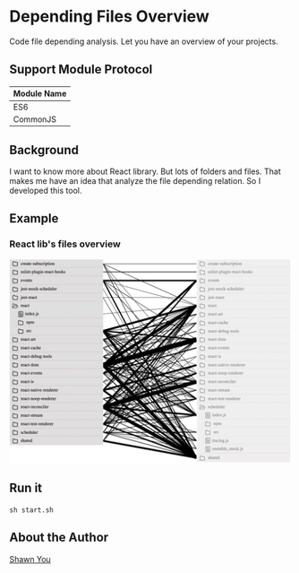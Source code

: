 # Depending Files Overview 
Code file depending analysis. Let you have an overview of your projects.  

## Support Module Protocol
| Module Name|
|---|
| ES6 |
|CommonJS|

## Background
I want to know more about React library. But lots of folders and files. That makes me have an idea that analyze the file depending relation. So I developed this tool.

## Example
### React lib's files overview
![alt React relation screenshoot](https://raw.githubusercontent.com/ShawnYou1/depending-files-overview/master/src/overview/images/screenshoot.jpg)

## Run it
```
sh start.sh
```

## About the Author
[Shawn You](https://youshaohua.com)
